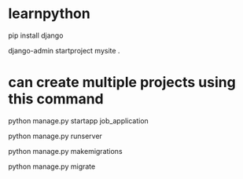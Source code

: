 # learnpython

pip install django

django-admin startproject mysite .

# can create multiple projects using this command
python manage.py startapp job_application

python manage.py runserver

python manage.py makemigrations

python manage.py migrate